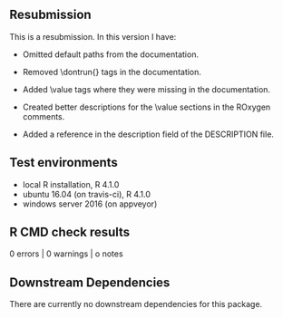 ## Resubmission
This is a resubmission. In this version I have:

* Omitted default paths from the documentation.

* Removed \dontrun{} tags in the documentation.

* Added \value tags where they were missing in the documentation.

* Created better descriptions for the \value sections in the ROxygen comments.

* Added a reference in the description field of the DESCRIPTION file.


## Test environments
* local R installation, R 4.1.0
* ubuntu 16.04 (on travis-ci), R 4.1.0
* windows server 2016 (on appveyor)

## R CMD check results

0 errors | 0 warnings | o notes


## Downstream Dependencies
There are currently no downstream dependencies for this package.
